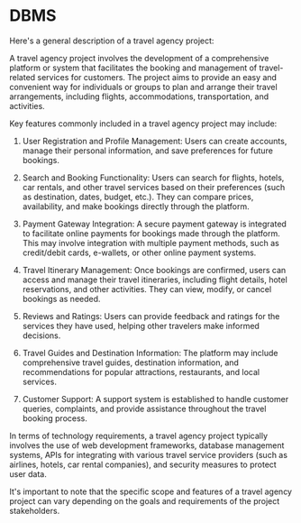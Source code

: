 # DBMS
 Here's a general description of a travel agency project:

A travel agency project involves the development of a comprehensive platform or system that facilitates the booking and management of travel-related services for customers. The project aims to provide an easy and convenient way for individuals or groups to plan and arrange their travel arrangements, including flights, accommodations, transportation, and activities.

Key features commonly included in a travel agency project may include:

1. User Registration and Profile Management: Users can create accounts, manage their personal information, and save preferences for future bookings.

2. Search and Booking Functionality: Users can search for flights, hotels, car rentals, and other travel services based on their preferences (such as destination, dates, budget, etc.). They can compare prices, availability, and make bookings directly through the platform.

3. Payment Gateway Integration: A secure payment gateway is integrated to facilitate online payments for bookings made through the platform. This may involve integration with multiple payment methods, such as credit/debit cards, e-wallets, or other online payment systems.

4. Travel Itinerary Management: Once bookings are confirmed, users can access and manage their travel itineraries, including flight details, hotel reservations, and other activities. They can view, modify, or cancel bookings as needed.

5. Reviews and Ratings: Users can provide feedback and ratings for the services they have used, helping other travelers make informed decisions.

6. Travel Guides and Destination Information: The platform may include comprehensive travel guides, destination information, and recommendations for popular attractions, restaurants, and local services.

7. Customer Support: A support system is established to handle customer queries, complaints, and provide assistance throughout the travel booking process.

In terms of technology requirements, a travel agency project typically involves the use of web development frameworks, database management systems, APIs for integrating with various travel service providers (such as airlines, hotels, car rental companies), and security measures to protect user data.

It's important to note that the specific scope and features of a travel agency project can vary depending on the goals and requirements of the project stakeholders.
